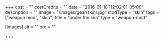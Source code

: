 +++
cost = ""
costCredits = ""
date = "2016-01-18T12:02:01-05:00"
description = ""
image = "/images/gear/skin/.jpg"
modType = "skin"
tags = ["weapon mod", "skin"]
title = "under the sea"
type = "weapon-mod"

[images]
  alt = ""
  src = ""

+++

